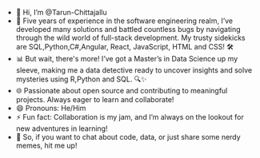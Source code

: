 - 👋 Hi, I’m @Tarun-Chittajallu
- 🚀 Five years of experience in the software engineering realm, I’ve developed many solutions and battled countless bugs by navigating through the wild world of full-stack development. My trusty sidekicks are SQL,Python,C#,Angular, React, JavaScript, HTML and CSS! 🛠️
- 📊 But wait, there's more! I’ve got a Master’s in Data Science up my sleeve, making me a data detective ready to uncover insights and solve mysteries using R,Python and SQL. 🔍✨
- 🌐 Passionate about open source and contributing to meaningful projects. Always eager to learn and collaborate!
- 😄 Pronouns: He/Him
- ⚡ Fun fact: Collaboration is my jam, and I’m always on the lookout for new adventures in learning!
- 💌 So, if you want to chat about code, data, or just share some nerdy memes, hit me up!

<!---
Tarun-Chittajallu/Tarun-Chittajallu is a ✨ special ✨ repository because its `README.md` (this file) appears on your GitHub profile.
You can click the Preview link to take a look at your changes.
--->
